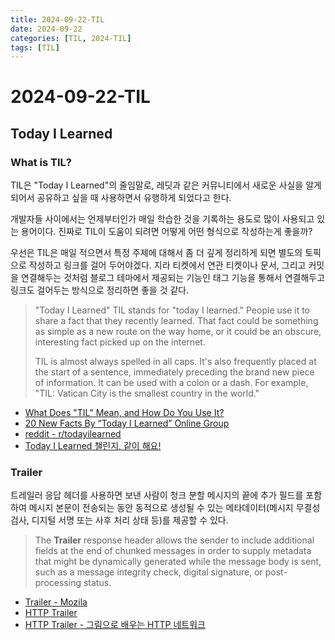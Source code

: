 ```yaml
---
title: 2024-09-22-TIL
date: 2024-09-22
categories: [TIL, 2024-TIL]
tags: [TIL]
---
```


# 2024-09-22-TIL

## Today I Learned

### What is TIL?

TIL은 "Today I Learned"의 줄임말로, 레딧과 같은 커뮤니티에서 새로운 사실을 알게 되어서 공유하고 싶을 때 사용하면서 유행하게 되었다고 한다.

개발자들 사이에서는 언제부터인가 매일 학습한 것을 기록하는 용도로 많이 사용되고 있는 용어이다. 진짜로 TIL이 도움이 되려면 어떻게 어떤 형식으로 작성하는게 좋을까?

우선은 TIL은 매일 적으면서 특정 주제에 대해서 좀 더 깊게 정리하게 되면 별도의 토픽으로 작성하고 링크를 걸어 두어야겠다. 지라 티켓에서 연관 티켓이나 문서, 그리고 커밋을 연결해두는 것처럼 블로그 테마에서 제공되는 기능인 태그 기능을 통해서 연결해두고 링크도 걸어두는 방식으로 정리하면 좋을 것 같다.

> "Today I Learned"
TIL stands for "today I learned." People use it to share a fact that they recently learned. That fact could be something as simple as a new route on the way home, or it could be an obscure, interesting fact picked up on the internet.
>
> TIL is almost always spelled in all caps. It's also frequently placed at the start of a sentence, immediately preceding the brand new piece of information. It can be used with a colon or a dash. For example, "TIL: Vatican City is the smallest country in the world."

- [What Does "TIL" Mean, and How Do You Use It?](https://www.howtogeek.com/702929/what-does-til-mean-and-how-do-you-use-it/)
- [20 New Facts By “Today I Learned” Online Group](https://www.demilked.com/interesting-today-i-learned-facts/)
- [reddit - r/todayilearned](https://www.reddit.com/r/todayilearned/)
- [Today I Learned 챌린지, 같이 해요!](https://brunch.co.kr/@soosunnaa/45)

### Trailer

트레일러 응답 헤더를 사용하면 보낸 사람이 청크 분할 메시지의 끝에 추가 필드를 포함하여 메시지 본문이 전송되는 동안 동적으로 생성될 수 있는 메타데이터(메시지 무결성 검사, 디지털 서명 또는 사후 처리 상태 등)를 제공할 수 있다.

> The **Trailer** response header allows the sender to include additional fields at the end of chunked messages in order to supply metadata that might be dynamically generated while the message body is sent, such as a message integrity check, digital signature, or post-processing status.

- [Trailer - Mozila](https://developer.mozilla.org/en-US/docs/Web/HTTP/Headers/Trailer)
- [HTTP Trailer](https://javaee.github.io/tutorial/servlets014b.html)
- [HTTP Trailer - 그림으로 배우는 HTTP 네트워크](https://velog.io/@qkrtkdwns3410/%EA%B7%B8%EB%A6%BCHTTP-HTTP-%EC%9D%BC%EB%B0%98-%ED%97%A4%EB%8D%94-Trailer-%EB%B6%80%ED%84%B0)
